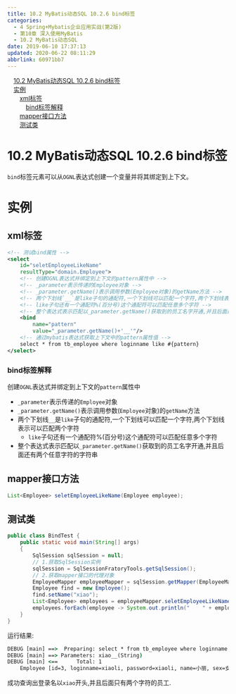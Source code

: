 ```yaml
---
title: 10.2 MyBatis动态SQL 10.2.6 bind标签
categories: 
  - 4 Spring+Mybatis企业应用实战(第2版)
  - 第10章 深入使用MyBatis
  - 10.2 MyBatis动态SQL
date: 2019-06-10 17:37:13
updated: 2020-06-22 08:11:29
abbrlink: 60971bb7
---
```

<div id='my_toc'><a href="/JavaReadingNotes/60971bb7/#10-2-MyBatis动态SQL-10-2-6-bind标签" class="header_1">10.2 MyBatis动态SQL 10.2.6 bind标签</a>&nbsp;<br><a href="/JavaReadingNotes/60971bb7/#实例" class="header_1">实例</a>&nbsp;<br><a href="/JavaReadingNotes/60971bb7/#xml标签" class="header_2">xml标签</a>&nbsp;<br><a href="/JavaReadingNotes/60971bb7/#bind标签解释" class="header_3">bind标签解释</a>&nbsp;<br><a href="/JavaReadingNotes/60971bb7/#mapper接口方法" class="header_2">mapper接口方法</a>&nbsp;<br><a href="/JavaReadingNotes/60971bb7/#测试类" class="header_2">测试类</a>&nbsp;<br></div>
<style>.header_1{margin-left: 1em;}.header_2{margin-left: 2em;}.header_3{margin-left: 3em;}.header_4{margin-left: 4em;}.header_5{margin-left: 5em;}.header_6{margin-left: 6em;}</style>
<!--more-->
<script>if (navigator.platform.search('arm')==-1){document.getElementById('my_toc').style.display = 'none';}var e,p = document.getElementsByTagName('p');while (p.length>0) {e = p[0];e.parentElement.removeChild(e);}</script>

<!--end-->
# 10.2 MyBatis动态SQL 10.2.6 bind标签 #
`bind`标签元素可以从`OGNL`表达式创建一个变量并将其绑定到上下文。
# 实例 #
## xml标签 ##
```xml
<!-- 测试bind属性 -->
<select
    id="seletEmployeeLikeName"
    resultType="domain.Employee">
    <!-- 创建OGNL表达式并绑定到上下文的pattern属性中 -->
    <!-- _parameter表示传递的Employee对象 -->
    <!-- _parameter.getName()表示调用参数(Employee对象)的getName方法 -->
    <!-- 两个下划线`__`是like子句的通配符,一个下划线可以匹配一个字符,两个下划线表示可以匹配两个字符 -->
    <!-- like子句还有一个通配符%(百分号)这个通配符可以匹配任意多个字符 -->
    <!-- 整个表达式表示匹配以_parameter.getName()获取到的员工名字开通,并且后面还有两个任意字符的字符串 -->
    <bind
        name="pattern"
        value="_parameter.getName()+'__'"/>
    <!-- 通过mybatis表达式获取上下文中的pattern属性值 -->
    select * from tb_employee where loginname like #{pattern}
</select>
```
### bind标签解释 ###
创建`OGNL`表达式并绑定到上下文的`pattern`属性中
- `_parameter`表示传递的`Employee`对象
- `_parameter.getName()`表示调用参数(`Employee`对象)的`getName`方法
- 两个下划线`__`是`like`子句的通配符,一个下划线可以匹配一个字符,两个下划线表示可以匹配两个字符
    - `like`子句还有一个通配符%(百分号)这个通配符可以匹配任意多个字符
- 整个表达式表示匹配以`_parameter.getName()`获取到的员工名字开通,并且后面还有两个任意字符的字符串

## mapper接口方法 ##
```java
List<Employee> seletEmployeeLikeName(Employee employee);
```
## 测试类 ##
```java
public class BindTest {
    public static void main(String[] args)
    {
        SqlSession sqlSession = null;
        // 1.获取SqlSession实例
        sqlSession = SqlSessionFratoryTools.getSqlSession();
        // 2.获取mapper接口的代理对象
        EmployeeMapper employeeMapper = sqlSession.getMapper(EmployeeMapper.class);
        Employee find = new Employee();
        find.setName("xiao");
        List<Employee> employees = employeeMapper.seletEmployeeLikeName(find);
        employees.forEach(employee -> System.out.println("    " + employee));
    }
}
```
运行结果:
```cmd
DEBUG [main] ==>  Preparing: select * from tb_employee where loginname like ? 
DEBUG [main] ==> Parameters: xiao__(String)
DEBUG [main] <==      Total: 1
    Employee [id=3, loginname=xiaoli, password=xiaoli, name=小丽, sex=女, age=23, phone=123456789123, sal=7800.0, state=active]

```
成功查询出登录名以`xiao`开头,并且后面只有两个字符的员工.



